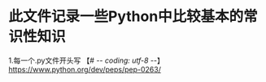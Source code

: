 # 此文件记录一些Python中比较基本的常识性知识

1.每一个.py文件开头写 【# -*- coding: utf-8 -*-】<br>
  https://www.python.org/dev/peps/pep-0263/
